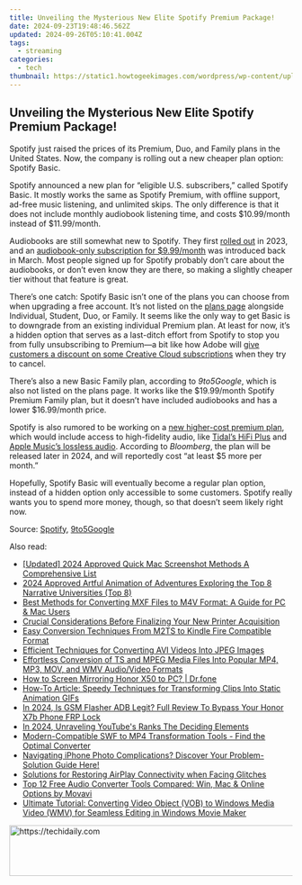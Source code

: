 ```yaml
---
title: Unveiling the Mysterious New Elite Spotify Premium Package!
date: 2024-09-23T19:48:46.562Z
updated: 2024-09-26T05:10:41.004Z
tags:
  - streaming
categories:
  - tech
thumbnail: https://static1.howtogeekimages.com/wordpress/wp-content/uploads/2023/11/spotify-wrapped-2023.png
---
```


## Unveiling the Mysterious New Elite Spotify Premium Package!

Spotify just raised the prices of its Premium, Duo, and Family plans in the United States. Now, the company is rolling out a new cheaper plan option: Spotify Basic.

 Spotify announced a new plan for “eligible U.S. subscribers,” called Spotify Basic. It mostly works the same as Spotify Premium, with offline support, ad-free music listening, and unlimited skips. The only difference is that it does not include monthly audiobook listening time, and costs $10.99/month instead of $11.99/month.

 Audiobooks are still somewhat new to Spotify. They first [rolled out](https://youtube-web.techidaily.com/ed-2024-approved-engage-and-inspire-viewers-animated-subscribers-in-filmora-explained/) in 2023, and an [audiobook-only subscription for $9.99/month](https://win11-tips.techidaily.com/overcoming-windows-update-failures-strategies-for-error-0x30017/) was introduced back in March. Most people signed up for Spotify probably don’t care about the audiobooks, or don’t even know they are there, so making a slightly cheaper tier without that feature is great.

 There’s one catch: Spotify Basic isn’t one of the plans you can choose from when upgrading a free account. It’s not listed on the [plans page](https://www.spotify.com/us/premium/#plans) alongside Individual, Student, Duo, or Family. It seems like the only way to get Basic is to downgrade from an existing individual Premium plan. At least for now, it’s a hidden option that serves as a last-ditch effort from Spotify to stop you from fully unsubscribing to Premium—a bit like how Adobe will [give customers a discount on some Creative Cloud subscriptions](https://www.reddit.com/r/editors/comments/1baupzl/slightly%5Funethical%5Ftipif%5Fyou%5Fstart%5Fthe/) when they try to cancel.

 There’s also a new Basic Family plan, according to _9to5Google_, which is also not listed on the plans page. It works like the $19.99/month Spotify Premium Family plan, but it doesn’t have included audiobooks and has a lower $16.99/month price.

 Spotify is also rumored to be working on a [new higher-cost premium plan](https://www.bloomberg.com/news/articles/2024-06-11/spotify-to-introduce-more-expensive-subscription-tier-for-music-lovers?srnd=telecom&embedded-checkout=true), which would include access to high-fidelity audio, like [Tidal’s HiFi Plus](https://facebook-videos.techidaily.com/updated-in-2024-efficient-facebook-video-extraction-procedures/) and [Apple Music’s lossless audio](https://win-forum.techidaily.com/step-by-step-guide-setting-up-and-enabling-revoappmanager-with-revouninstaller/). According to _Bloomberg_, the plan will be released later in 2024, and will reportedly cost “at least $5 more per month.”

 Hopefully, Spotify Basic will eventually become a regular plan option, instead of a hidden option only accessible to some customers. Spotify really wants you to spend more money, though, so that doesn’t seem likely right now.

 Source: [Spotify](https://newsroom.spotify.com/2024-06-21/more-choice-for-us-subscribers/), [9to5Google](https://9to5google.com/2024/06/21/spotify-basic-plans-audiobooks/)

<ins class="adsbygoogle"
     style="display:block"
     data-ad-format="autorelaxed"
     data-ad-client="ca-pub-7571918770474297"
     data-ad-slot="1223367746"></ins>

<ins class="adsbygoogle"
     style="display:block"
     data-ad-client="ca-pub-7571918770474297"
     data-ad-slot="8358498916"
     data-ad-format="auto"
     data-full-width-responsive="true"></ins>

<span class="atpl-alsoreadstyle">Also read:</span>
<div><ul>
<li><a href="https://video-screen-grab.techidaily.com/updated-2024-approved-quick-mac-screenshot-methods-a-comprehensive-list/"><u>[Updated] 2024 Approved Quick Mac Screenshot Methods A Comprehensive List</u></a></li>
<li><a href="https://article-helps.techidaily.com/2024-approved-artful-animation-of-adventures-exploring-the-top-8-narrative-universities-top-8/"><u>2024 Approved Artful Animation of Adventures Exploring the Top 8 Narrative Universities (Top 8)</u></a></li>
<li><a href="https://media-tips.techidaily.com/best-methods-for-converting-mxf-files-to-m4v-format-a-guide-for-pc-and-mac-users/"><u>Best Methods for Converting MXF Files to M4V Format: A Guide for PC & Mac Users</u></a></li>
<li><a href="https://buynow-tips.techidaily.com/crucial-considerations-before-finalizing-your-new-printer-acquisition/"><u>Crucial Considerations Before Finalizing Your New Printer Acquisition</u></a></li>
<li><a href="https://media-tips.techidaily.com/easy-conversion-techniques-from-m2ts-to-kindle-fire-compatible-format/"><u>Easy Conversion Techniques From M2TS to Kindle Fire Compatible Format</u></a></li>
<li><a href="https://media-tips.techidaily.com/efficient-techniques-for-converting-avi-videos-into-jpeg-images/"><u>Efficient Techniques for Converting AVI Videos Into JPEG Images</u></a></li>
<li><a href="https://media-tips.techidaily.com/effortless-conversion-of-ts-and-mpeg-media-files-into-popular-mp4-mp3-mov-and-wmv-audiovideo-formats/"><u>Effortless Conversion of TS and MPEG Media Files Into Popular MP4, MP3, MOV, and WMV Audio/Video Formats</u></a></li>
<li><a href="https://screen-mirror.techidaily.com/how-to-screen-mirroring-honor-x50-to-pc-drfone-by-drfone-android/"><u>How to Screen Mirroring Honor X50 to PC? | Dr.fone</u></a></li>
<li><a href="https://media-tips.techidaily.com/how-to-article-speedy-techniques-for-transforming-clips-into-static-animation-gifs/"><u>How-To Article: Speedy Techniques for Transforming Clips Into Static Animation GIFs</u></a></li>
<li><a href="https://bypass-frp.techidaily.com/in-2024-is-gsm-flasher-adb-legit-full-review-to-bypass-your-honor-x7b-phone-frp-lock-by-drfone-android/"><u>In 2024, Is GSM Flasher ADB Legit? Full Review To Bypass Your Honor X7b Phone FRP Lock</u></a></li>
<li><a href="https://youtube-tips.techidaily.com/24-unraveling-youtubes-ranks-the-deciding-elements/"><u>In 2024, Unraveling YouTube's Ranks The Deciding Elements</u></a></li>
<li><a href="https://media-tips.techidaily.com/1723620227685-modern-compatible-swf-to-mp4-transformation-tools-find-the-optimal-converter/"><u>Modern-Compatible SWF to MP4 Transformation Tools - Find the Optimal Converter</u></a></li>
<li><a href="https://fox-that.techidaily.com/1721478999679-navigating-iphone-photo-complications-discover-your-problem-solution-guide-here/"><u>Navigating iPhone Photo Complications? Discover Your Problem-Solution Guide Here!</u></a></li>
<li><a href="https://fox-that.techidaily.com/solutions-for-restoring-airplay-connectivity-when-facing-glitches/"><u>Solutions for Restoring AirPlay Connectivity when Facing Glitches</u></a></li>
<li><a href="https://win-blog.techidaily.com/top-12-free-audio-converter-tools-compared-win-mac-and-online-options-by-movavi/"><u>Top 12 Free Audio Converter Tools Compared: Win, Mac & Online Options by Movavi</u></a></li>
<li><a href="https://media-tips.techidaily.com/ultimate-tutorial-converting-video-object-vob-to-windows-media-video-wmv-for-seamless-editing-in-windows-movie-maker/"><u>Ultimate Tutorial: Converting Video Object (VOB) to Windows Media Video (WMV) for Seamless Editing in Windows Movie Maker</u></a></li>
</ul></div>

<!-- affiliate ads begin -->
<a href="https://aligracehair.sjv.io/c/5597632/1997662/19272" target="_top" id="1997662">
  <img src="//a.impactradius-go.com/display-ad/19272-1997662" border="0" alt="https://techidaily.com" width="728" height="90"/>
</a>
<img height="0" width="0" src="https://aligracehair.sjv.io/i/5597632/1997662/19272" style="position:absolute;visibility:hidden;" border="0" />
<!-- affiliate ads end -->

